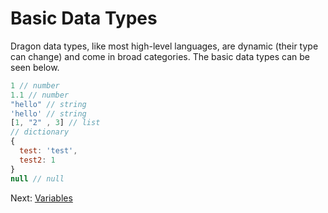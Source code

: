# Basic Data Types

Dragon data types, like most high-level languages, are dynamic (their type can change) and come in broad categories. The basic data types can be seen below.

```js
1 // number
1.1 // number
"hello" // string
'hello' // string
[1, "2" , 3] // list
// dictionary
{
  test: 'test',
  test2: 1
}
null // null
```

Next: [Variables](./variables.md)
